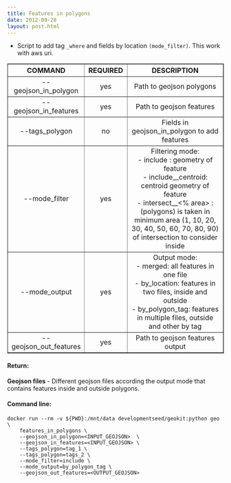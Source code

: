 ```yaml
---
title: Features in polygons
date: 2012-09-28
layout: post.html
---
```


- Script to add tag `_where` and fields by location `(mode_filter)`. This work with aws uri.

<table border>
	<tr>
		<th style="width: 30%;">COMMAND</th> 
        <th style="width: 20%;">REQUIRED</th> 
        <th style="width: 50%;">DESCRIPTION</th>
	</tr>
	<tr>
		<td style="text-align: center; vertical-align: middle;">--geojson_in_polygon</td> 
        <td style="text-align: center; vertical-align: middle;">yes</td>
        <td style="text-align: center; vertical-align: middle;">Path to geojson polygons</td>
	</tr>
    <tr>
		<td style="text-align: center; vertical-align: middle;">--geojson_in_features</td> 
        <td style="text-align: center; vertical-align: middle;">yes</td>
        <td style="text-align: center; vertical-align: middle;">Path to geojson features</td>
	</tr>
    <tr>
		<td style="text-align: center; vertical-align: middle;">--tags_polygon</td> 
        <td style="text-align: center; vertical-align: middle;">no</td>
        <td style="text-align: center; vertical-align: middle;">Fields in geojson_in_polygon to add features</td>
    <tr>
		<td style="text-align: center; vertical-align: middle;">--mode_filter</td> 
        <td style="text-align: center; vertical-align: middle;">yes</td>
        <td style="text-align: center; vertical-align: middle;">Filtering mode: <br/> - include : geometry of feature <br/> - include__centroid: centroid geometry of feature <br/> - intersect__<% area> : (polygons) is taken in minimum area (1, 10, 20, 30, 40, 50, 60, 70, 80, 90) of  intersection to consider inside</td>
	</tr>
    <tr>
		<td style="text-align: center; vertical-align: middle;">--mode_output</td> 
        <td style="text-align: center; vertical-align: middle;">yes</td>
        <td style="text-align: center; vertical-align: middle;">Output mode: <br/> - merged: all features in one file <br/> - by_location: features in two files, inside and outside <br/> - by_polygon_tag: features in multiple files, outside and other by tag</td>
	</tr>
    <tr>
		<td style="text-align: center; vertical-align: middle;">--geojson_out_features</td> 
        <td style="text-align: center; vertical-align: middle;">yes</td>
        <td style="text-align: center; vertical-align: middle;">Path to geojson features output</td>
	</tr>
</table>

#### Return:

**Geojson files** - Different geojson files according the output mode that contains features inside and outside polygons.

#### Command line:

```
docker run --rm -v ${PWD}:/mnt/data developmentseed/geokit:python geo \
    features_in_polygons \
    --geojson_in_polygon=<INPUT_GEOJSON>  \
    --geojson_in_features=<INPUT_GEOJSON> \
    --tags_polygon=tag_1 \
    --tags_polygon=tags_2 \
    --mode_filter=include \
    --mode_output=by_polygon_tag \
    --geojson_out_features=<OUTPUT_GEOJSON>
```

